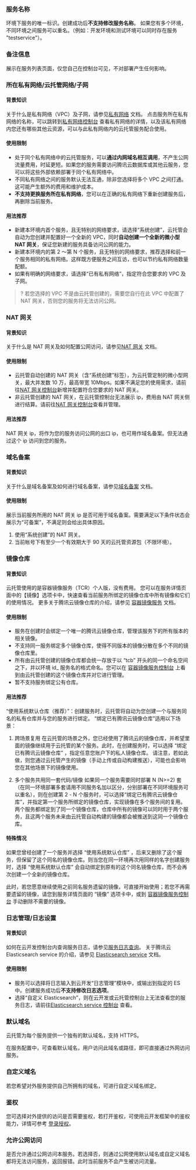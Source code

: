 ### 服务名称

环境下服务的唯一标识。创建成功后**不支持修改服务名称**。
如果您有多个环境，不同环境之间服务可以重名。（例如：开发环境和测试环境可以同时存在服务 "testservice"）。

### 备注信息

展示在服务列表页面，仅您自己在控制台可见，不对部署产生任何影响。

### 所在私有网络/云托管网络/子网

#### 背景知识

关于什么是私有网络（VPC）及子网，请参见[私有网络](https://cloud.tencent.com/document/product/215) 文档。
点击服务所在私有网络的名称，可以跳转到[私有网络控制台](https://console.cloud.tencent.com/vpc) 查看私有网络的详情，以及该私有网络内您还有哪些其他云资源，可以与此私有网络内的云托管服务配合使用。

#### 使用限制

- 处于同个私有网络中的云托管服务，可以**通过内网域名相互调用**，不产生公网流量费用，时延更短。如果您的服务需要访问腾讯云数据库或其他云服务，您可以将这些外部依赖部署于同个私有网络中。
- 不同私有网络之间的服务默认无法互通，除非您选择将多个 VPC 之间打通。这可能产生额外的费用和维护成本。
- **不支持更换服务所在私有网络**，您可以在正确的私有网络下重新创建服务后，再删除当前服务。

#### 用法推荐

- 新建本环境内首个服务，且无特别的网络要求，请选择“系统创建”，云托管会自动为您创建并配置好一个全新的 VPC，同时**自动创建一个全新的微小型 NAT 网关**，保证您新建的服务具备访问公网的能力。
- 新建本环境内的第 2 ～第 N 个服务，且无特别的网络要求，推荐选择和前一个服务相同的私有网络。这样既方便服务之间互访，也可以节约私有网络数量配额。
- 如果有明确的网络要求，请选择“已有私有网络”，指定符合您要求的 VPC 及子网。

>? 若您选择的 VPC 不是由云托管创建的，需要您自行在此 VPC 中配置了 NAT 网关，否则您的服务将无法访问公网。

### NAT 网关

#### 背景知识

关于什么是 NAT 网关及如何配置公网访问，请参见[NAT 网关](https://cloud.tencent.com/document/product/552) 文档。

#### 使用限制

- 云托管自动创建的 NAT 网关（含“系统创建”标签），为云托管定制的微小型网关，最大并发数 10 万，最高带宽 10Mbps。如果不满足您的使用需求，请前往[NAT 网关控制台](https://console.cloud.tencent.com/vpc/nat)新增并配置符合您要求的 NAT 网关。
- 非云托管创建的 NAT 网关，在云托管控制台无法展示 ip，费用由 NAT 网关侧进行结算。请前往[NAT 网关控制台](https://console.cloud.tencent.com/vpc/nat)查看并管理。

#### 用法推荐

NAT 网关 ip，将作为您的服务访问公网的出口 ip，也可用作域名备案。但无法通过这个 ip 访问到您的服务。

### 域名备案

#### 背景知识

关于什么是域名备案及如何进行域名备案，请参见[域名备案](https://cloud.tencent.com/document/product/1243/49364) 文档。

#### 使用限制

展示当前服务所用的 NAT 网关 ip 是否可用于域名备案。需要满足以下条件状态会展示为“可备案”，不满足则会给出具体原因。

1. 使用“系统创建”的 NAT 网关。
2. 当前帐号下有至少一个有效期大于 90 天的云托管资源包（不限环境）。

### 镜像仓库

#### 背景知识

云托管使用的是容器镜像服务（TCR）个人版，没有费用。
您可以在服务详情页面中的【镜像】选项卡中，快速查看当前服务所绑定的镜像仓库中所有镜像和它们的使用情况。
更多关于腾讯云镜像仓库的介绍，请参见 [容器镜像服务](https://cloud.tencent.com/document/product/1141) 文档。

#### 使用限制

- 服务在创建时会绑定一个唯一的腾讯云镜像仓库，管理该服务下的所有版本的相关镜像。
- 不支持同一服务绑定多个镜像仓库，使得不同版本的镜像分散在多个不同的镜像仓库里。
- 所有由云托管创建的镜像仓库都会统一存放于以 “tcb” 开头的同一个命名空间之下，并以环境 id\_ 服务名的格式命名。您可以在 [容器镜像服务控制台](https://console.cloud.tencent.com/tcr) 上看到由云托管创建的这个镜像仓库并对它进行管理。
- 暂不支持服务绑定公有仓库。

#### 用法推荐

“使用系统默认仓库（推荐）”：创建服务时，云托管将自动为您创建一个与服务同名的私有仓库并与您的服务进行绑定。
“绑定已有腾讯云镜像仓库”适用以下场景：

1. 跨场景复用
   在云托管的场景之外，您已经使用了腾讯云的镜像仓库，并希望里面的镜像继续用于云托管的某个服务。此时，在创建服务时，可以选择 “绑定已有腾讯云镜像仓库” ，指定任意您账户下的私人镜像仓库。
   请注意，若如此做，则您通过云托管产生的镜像（手动上传或自动构建推送），可能也会影响您在其他场景下的镜像使用。

2. 多个服务共用同一套代码/镜像
   如果同一个服务需要同时部署 N (N>=2) 套（在同一环境部署多套请用不同服务名加以区分，分别部署在不同环境服务可以重名），则在创建第 2 - N 个服务时，可以选择“绑定已有腾讯云镜像仓库”，并指定第一个服务所绑定的镜像仓库，实现镜像在多个服务间的复用。
   两个服务都绑定到了同一个镜像仓库，仓库中所有的镜像可以同时用于两个服务，且这两个服务未来由云托管自动构建的镜像都会被推送到这同一个镜像仓库。

#### 特殊情况

如果您曾经创建了一个服务并选择 “使用系统默认仓库” ，后来又删除了这个服务，但保留了这个同名的镜像仓库。则当您在同一环境再次用同样的名字创建服务时，选择 “使用系统默认仓库” 会自动绑定到原有的这个同名镜像仓库，而不会再次创建一个全新的镜像仓库。

此时，若您愿意继续使用之前同名服务遗留的镜像，可直接开始使用；若您不再需要遗留的镜像，请您到服务详情页面的 “镜像” 选项卡中，或到 [容器镜像服务控制台](https://console.cloud.tencent.com/tcr) 手动删除不需要的镜像。

### 日志管理/日志设置

#### 背景知识

如何在云开发控制台内查询服务日志，请参见[服务日志查询](https://cloud.tencent.com/document/product/1243/46132)。
关于腾讯云 Elasticsearch service 的介绍，请参见 [Elasticsearch service](https://cloud.tencent.com/document/product/845) 文档。

#### 使用限制

- 服务可以选择将日志输入到云开发“日志管理”模块中，或输出到指定的 ES 中。创建服务成功后**不支持修改日志选项**。
- 选择“自定义 Elasticsearch”，则在云开发或云托管控制台上无法查看您的服务日志，请前往[Elasticsearch service 控制台](https://console.cloud.tencent.com/es) 查看。

### 默认域名

云托管为每个服务提供一个独有的默认域名，支持 HTTPS。

在服务配置中，可查看默认域名，用户访问此域名或路径，即可直接通过外网访问服务。

### 自定义域名

若您希望对外服务提供自己所拥有的域名，可进行自定义域名绑定。

### 鉴权

您可选择对外提供的访问是否需要鉴权，若打开鉴权，可使用云开发框架中的鉴权能力，详情可参考 [登录授权](https://cloud.tencent.com/document/product/876/41728)。

### 允许公网访问

是否允许通过公网访问本服务。若选择否，则通过公网使用默认域名或自定义域名都将无法访问服务，返回报错。此时当前服务不会产生被访问流量。

